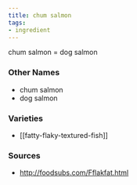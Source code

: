 ```yaml
---
title: chum salmon
tags:
- ingredient
---
```

chum salmon = dog salmon

### Other Names

* chum salmon
* dog salmon

### Varieties

* [[fatty-flaky-textured-fish]]

### Sources
* http://foodsubs.com/Fflakfat.html
